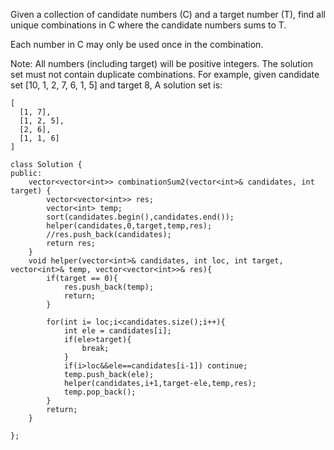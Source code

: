 Given a collection of candidate numbers (C) and a target number (T), find all unique combinations in C where the candidate numbers sums to T.

Each number in C may only be used once in the combination.

Note:
All numbers (including target) will be positive integers.
The solution set must not contain duplicate combinations.
For example, given candidate set [10, 1, 2, 7, 6, 1, 5] and target 8, 
A solution set is: 
```
[
  [1, 7],
  [1, 2, 5],
  [2, 6],
  [1, 1, 6]
]
```

```
class Solution {
public:
    vector<vector<int>> combinationSum2(vector<int>& candidates, int target) {
        vector<vector<int>> res;
        vector<int> temp;
        sort(candidates.begin(),candidates.end());
        helper(candidates,0,target,temp,res);
        //res.push_back(candidates);
        return res;
    }
    void helper(vector<int>& candidates, int loc, int target, vector<int>& temp, vector<vector<int>>& res){
        if(target == 0){
            res.push_back(temp);
            return;
        }
        
        for(int i= loc;i<candidates.size();i++){
            int ele = candidates[i];
            if(ele>target){
                break;
            }
            if(i>loc&&ele==candidates[i-1]) continue;
            temp.push_back(ele);
            helper(candidates,i+1,target-ele,temp,res);
            temp.pop_back();
        }
        return;
    }
        
};
```
